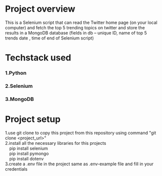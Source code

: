 # Project overview
This is a Selenium script that can read the Twitter home page (on your local
computer) and fetch the top 5 trending topics on twitter and store the
results in a MongoDB database (fields in db – unique ID, name of
top 5 trends date , time of end of Selenium script)

# Techstack used
### 1.Python
### 2.Selenium
### 3.MongoDB

# Project setup
1.use git clone to copy this project from this repository using command "git clone <project_url>"
<br>
2.install all the necessary libraries for this projects 
<br>
    &emsp;pip install selenium
    <br>
     &emsp;pip install pymongo
    <br>
     &emsp;pip install dotenv
<br>
3.create a .env file in the project same as .env-example file and fill in your credentials
